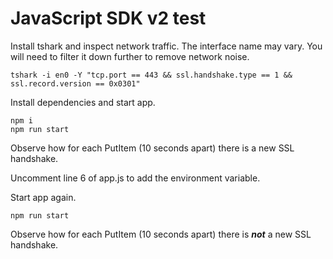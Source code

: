 # JavaScript SDK v2 test

Install tshark and inspect network traffic. The interface name may vary. You will need to filter it down further to remove network noise.

```
tshark -i en0 -Y "tcp.port == 443 && ssl.handshake.type == 1 && ssl.record.version == 0x0301"
```

Install dependencies and start app.

```
npm i
npm run start
```

Observe how for each PutItem (10 seconds apart) there is a new SSL handshake.

Uncomment line 6 of app.js to add the environment variable.

Start app again.

```
npm run start
```

Observe how for each PutItem (10 seconds apart) there is **_not_** a new SSL handshake.
